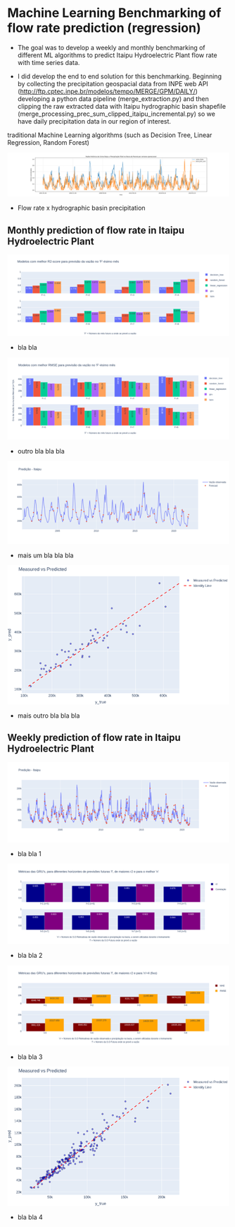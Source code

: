 # Machine Learning Benchmarking of flow rate prediction (regression)

* The goal was to develop a weekly and monthly benchmarking of different ML algorithms to predict Itaipu Hydroelectric Plant flow rate with time series data. 

* I did develop the end to end solution for this benchmarking. Beginning by collecting the precipitation geospacial data from INPE web API (http://ftp.cptec.inpe.br/modelos/tempo/MERGE/GPM/DAILY/) developing a python data pipeline (merge_extraction.py) and then clipping the raw extracted data with Itaipu hydrographic basin shapefile (merge_processing_prec_sum_clipped_itaipu_incremental.py) so we have daily precipitation data in our region of interest.

 traditional Machine Learning algorithms (such as Decision Tree, Linear Regression, Random Forest)

![Alt text](/figures/monthly/history_vazao_vs_precBacia.png)
* Flow rate x hydrographic basin precipitation 


## Monthly prediction of flow rate in Itaipu Hydroelectric Plant

![Alt text](/figures/monthly/r2_monthly.png)
* bla bla

![Alt text](/figures/monthly/rmse_monthly.png)
* outro bla bla bla

![Alt text](/figures/monthly/pred_lstm_n=8_f=1_40_50_60_sigmoid_3hl_.png)
* mais um bla bla bla

![Alt text](/figures/monthly/disp_lstm_n=8_f=1_40_50_60_sigmoid_3hl_.png)
* mais outro bla bla bla

## Weekly prediction of flow rate in Itaipu Hydroelectric Plant

![Alt text](/figures/weekly/lstm_series_n=5_f=1.png)
* bla bla 1

![Alt text](/figures/weekly/gru_1.png)
* bla bla 2

![Alt text](/figures/weekly/gru_3.png)
* bla bla 3

![Alt text](/figures/weekly/lstm_disp_n=5_f=1.png)
* bla bla 4










